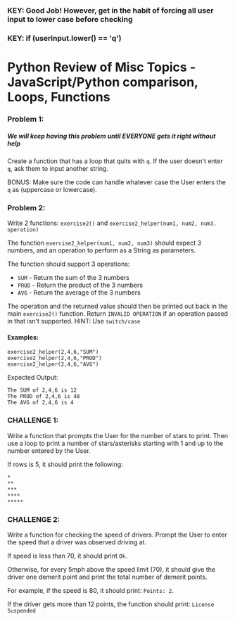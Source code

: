 ### KEY: Good Job! However, get in the habit of forcing all user input to lower case before checking
### KEY: if (userinput.lower() == 'q')

# Python Review of Misc Topics - JavaScript/Python comparison, Loops, Functions

### Problem 1:
##### We will keep having this problem until EVERYONE gets it right without help
Create a function that has a loop that quits with ```q```. If the user doesn't enter ```q```, ask them to input another string.

BONUS: Make sure the code can handle whatever case the User enters the ```q``` as (uppercase or lowercase).

### Problem 2:
Write 2 functions: ```exercise2()``` and ```exercise2_helper(num1, num2, num3. operation)```

The function ```exercise2_helper(num1, num2, num3)``` should expect 3 numbers, and an operation to perform as a String as parameters. 

The function should support 3 operations:
* ```SUM``` - Return the sum of the 3 numbers
* ```PROD``` - Return the product of the 3 numbers
* ```AVG``` - Return the average of the 3 numbers

The operation and the returned value should then be printed out back in the main ```exercise2()``` function. Return ```INVALID OPERATION``` if an operation passed in that isn't supported. HINT: Use ```switch/case```

#### Examples:
```
exercise2_helper(2,4,6,"SUM")
exercise2_helper(2,4,6,"PROD")
exercise2_helper(2,4,6,"AVG")
```
Expected Output:
```
The SUM of 2,4,6 is 12
The PROD of 2,4,6 is 48
The AVG of 2,4,6 is 4
```

### CHALLENGE 1:
Write a function that prompts the User for the number of stars to print. Then use a loop to print a number of stars/asterisks starting with 1 and up to the number entered by the User.

If rows is 5, it should print the following:
```
*
**
***
****
*****
```

### CHALLENGE 2:
Write a function for checking the speed of drivers. Prompt the User to enter the speed that a driver was observed driving at.

If speed is less than 70, it should print ```Ok```.

Otherwise, for every 5mph above the speed limit (70), it should give the driver one demerit point and print the total number of demerit points. 

For example, if the speed is 80, it should print: ```Points: 2```.

If the driver gets more than 12 points, the function should print: ```License Suspended```

